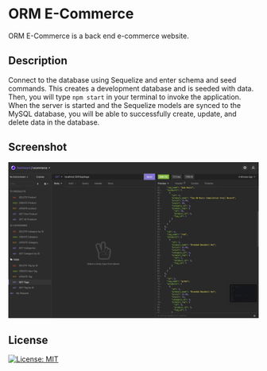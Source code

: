 # ORM E-Commerce

ORM E-Commerce is a back end e-commerce website.

## Description

Connect to the database using Sequelize and enter schema and seed commands. This creates a development database and is seeded with data. Then, you will type `npm start` in your terminal to invoke the application. When the server is started and the Sequelize models are synced to the MySQL database, you will be able to successfully create, update, and delete data in the database.

## Screenshot

![Screenshot of deployed project](/public/assets/images/orm-pic.png)

## License

[![License: MIT](https://img.shields.io/badge/License-MIT-yellow.svg)](https://opensource.org/licenses/MIT)

